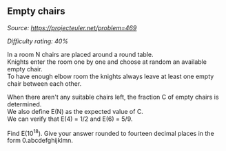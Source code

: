 Empty chairs
------------

*Source: https://projecteuler.net/problem=469*


*Difficulty rating: 40%*

In a room N chairs are placed around a round table.\
 Knights enter the room one by one and choose at random an available
empty chair.\
 To have enough elbow room the knights always leave at least one empty
chair between each other.

When there aren't any suitable chairs left, the fraction C of empty
chairs is determined.\
 We also define E(N) as the expected value of C.\
 We can verify that E(4) = 1/2 and E(6) = 5/9.

Find E(10<sup>18</sup>). Give your answer rounded to fourteen decimal places in
the form 0.abcdefghijklmn.
